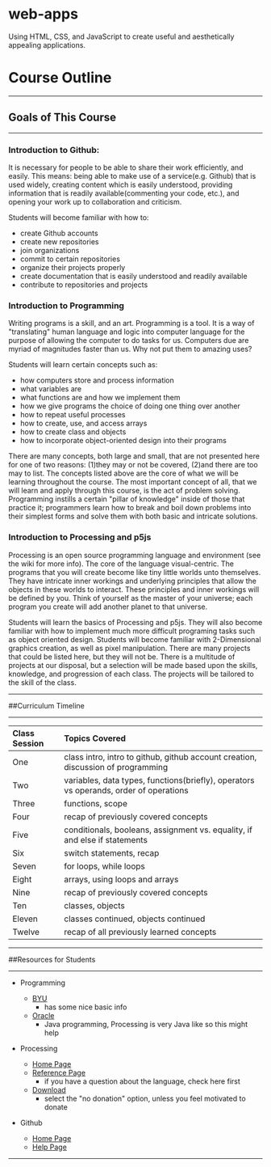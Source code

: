 # web-apps
Using HTML, CSS, and JavaScript to create useful and aesthetically appealing applications.

# Course Outline
***

## Goals of This Course
***
### Introduction to Github:

It is necessary for people to be able to share their work efficiently, and easily. This means: being able to make use of a service(e.g. Github) that is used widely, creating content which is easily understood, providing information that is readily available(commenting your code, etc.), and opening your work up to collaboration and criticism.

Students will become familiar with how to:
- create Github accounts 
- create new repositories
- join organizations
- commit to certain repositories 
- organize their projects properly
- create documentation that is easily understood and readily available
- contribute to repositories and projects

### Introduction to Programming

Writing programs is a skill, and an art. Programming is a tool. It is a way of "translating" human language and logic into computer language for the purpose of allowing the computer to do tasks for us. Computers due are myriad of magnitudes faster than us. Why not put them to amazing uses?

Students will learn certain concepts such as:
- how computers store and process information
- what variables are 
- what functions are and how we implement them
- how we give programs the choice of doing one thing over another
- how to repeat useful processes
- how to create, use, and access arrays
- how to create class and objects
- how to incorporate object-oriented design into their programs

There are many concepts, both large and small, that are not presented here for one of two reasons: (1)they may or not be covered, (2)and there are too may to list. The concepts listed above are the core of what we will be learning throughout the course. The most important concept of all, that we will learn and apply through this course, is the act of problem solving. Programming instills a certain "pillar of knowledge" inside of those that practice it; programmers learn how to break and boil down problems into their simplest forms and solve them with both basic and intricate solutions.

### Introduction to Processing and p5js

Processing is an open source programming language and environment (see the wiki for more info). The core of the language visual-centric. The programs that you will create become like tiny little worlds unto themselves. They have intricate inner workings and underlying principles that allow the objects in these worlds to interact. These principles and inner workings will be defined by you. Think of yourself as the master of your universe; each program you create will add another planet to that universe.

Students will learn the basics of Processing and p5js. They will also become familiar with how to implement much more difficult programing tasks such as object oriented design. Students will become familiar with 2-Dimensional graphics creation, as well as pixel manipulation. There are many projects that could be listed here, but they will not be. There is a multitude of projects at our disposal, but a selection will be made based upon the skills, knowledge, and progression of each class. The projects will be tailored to the skill of the class. 

***

##Curriculum Timeline
***
| Class Session | Topics Covered                                                                        |
|:--------------|:--------------------------------------------------------------------------------------|
| One           | class intro, intro to github, github account creation, discussion of programming      |
| Two           | variables, data types, functions(briefly), operators vs operands, order of operations |
| Three         | functions, scope                                                                      |
| Four          | recap of previously covered concepts                                                  |
| Five          | conditionals, booleans, assignment vs. equality, if and else if statements            |
| Six           | switch statements, recap                                                              |
| Seven         | for loops, while loops                                                                |
| Eight         | arrays, using loops and arrays                                                        |
| Nine          | recap of previously covered concepts                                                  |
| Ten           | classes, objects                                                                      |
| Eleven        | classes continued, objects continued                                                  |
| Twelve        | recap of all previously learned concepts                                              |

***

##Resources for Students
***
- Programming
    - [BYU](http://revolution.byu.edu/programmingconcepts/controlstruct.php)
        - has some nice basic info
    - [Oracle](http://docs.oracle.com/javase/tutorial/java/index.html)
        - Java programming, Processing is very Java like so this might help
- Processing
    - [Home Page](https://processing.org/)
    - [Reference Page](https://processing.org/reference/)
        - if you have a question about the language, check here first
    - [Download](https://processing.org/download/)
        - select the "no donation" option, unless you feel motivated to donate

- Github
    - [Home Page](https://github.com/)
    - [Help Page](https://help.github.com/) 

***

